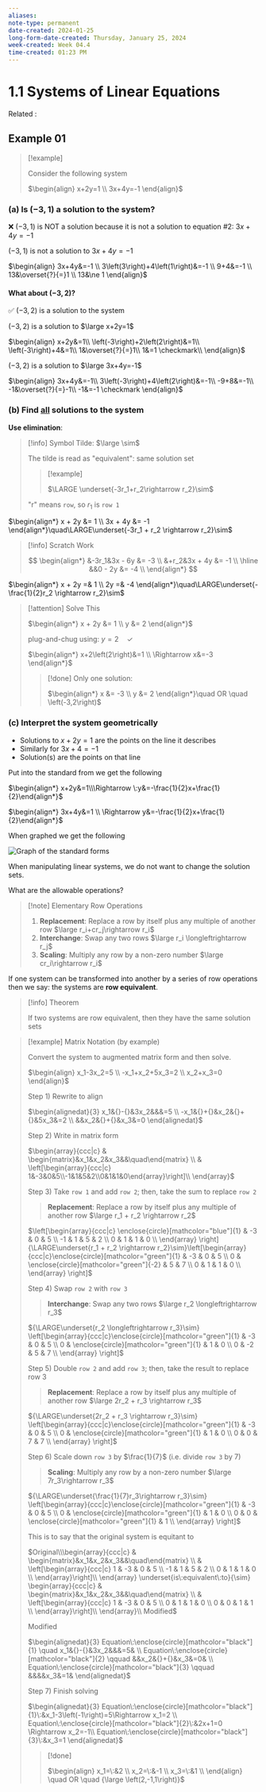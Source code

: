```yaml
---
aliases:
note-type: permanent
date-created: 2024-01-25
long-form-date-created: Thursday, January 25, 2024
week-created: Week 04.4
time-created: 01:23 PM
---
```


# 1.1 Systems of Linear Equations

Related :

## Example 01

> [!example]
>
> Consider the following system
>
> $\begin{align} x+2y=1 \\ 3x+4y=-1 \end{align}$

### (a) Is $\left(-3,1\right)$ a solution to the system?

❌ $\left(-3,1\right)$ is NOT a solution because it is not a solution to equation #2: $3x+4y=-1$

$\left(-3,1\right)$ is not a solution to $3x+4y=-1$

$\begin{align} 3x+4y&=-1 \\ 3\left(3\right)+4\left(1\right)&=-1 \\ 9+4&=-1 \\ 13&\overset{?}{=}1 \\ 13&\ne 1 \end{align}$

#### What about $\left(-3,2\right)$?

✅ $\left(-3,2\right)$ is a solution to the system

$\left(-3,2\right)$ is a solution to $\large x+2y=1$

$\begin{align} x+2y&=1\\ \left(-3\right)+2\left(2\right)&=1\\ \left(-3\right)+4&=1\\ 1&\overset{?}{=}1\\ 1&=1 \checkmark\\  \end{align}$

$\left(-3,2\right)$ is a solution to $\large 3x+4y=-1$

$\begin{align} 3x+4y&=-1\\ 3\left(-3\right)+4\left(2\right)&=-1\\ -9+8&=-1\\ -1&\overset{?}{=}-1\\ -1&=-1 \checkmark \end{align}$

### (b) Find <ins>all</ins> solutions to the system

**Use elimination**:

> [!info] Symbol Tilde: $\large \sim$
>
> The tilde is read as "equivalent": same solution set
>
> > [!example]
> >
> > $\LARGE \underset{-3r_1+r_2\rightarrow r_2}\sim$
>
> "r" means `row`, so $r_1$ is `row 1`

$\begin{align*} x + 2y &= 1 \\ 3x + 4y &= -1 \end{align*}\quad\LARGE\underset{-3r_1 + r_2 \rightarrow r_2}\sim$

> [!info] Scratch Work
>
>$$
>\begin{align*}
>&-3r_1&3x - 6y &= -3 \\
>&+r_2&3x + 4y &= -1 \\
>\hline
>&&0 - 2y &= -4 \\
>\end{align*}
>$$


$\begin{align*} x + 2y =& 1 \\ 2y =& -4 \end{align*}\quad\LARGE\underset{-\frac{1}{2}r_2 \rightarrow r_2}\sim$

> [!attention] Solve This
>
> $\begin{align*} x + 2y &= 1 \\ y &= 2 \end{align*}$
>
> $\text{plug-and-chug using:}\:y=2 \quad \checkmark$
>
> $\begin{align*} x+2\left(2\right)&=1 \\ \Rightarrow x&=-3 \end{align*}$
>
> > [!done] Only one solution:
> >
> > $\begin{align*} x &= -3 \\ y &= 2 \end{align*}\quad OR \quad \left(-3,2\right)$

### (c) Interpret the system geometrically

- Solutions to $x+2y=1$ are the points on the line it describes
- Similarly for $3x+4=-1$
- Solution(s) are the points on that line

Put into the standard from we get the following

$\begin{align*} x+2y&=1\\\Rightarrow \:y&=-\frac{1}{2}x+\frac{1}{2}\end{align*}$

$\begin{align*} 3x+4y&=1 \\ \Rightarrow y&=-\frac{1}{2}x+\frac{1}{2}\end{align*}$

When graphed we get the following

![Graph of the standard forms](../../attachments/Pasted%20image%2020240125160304.png)

When manipulating linear systems, we do not want to change the solution sets.

What are the allowable operations?

> [!note] Elementary Row Operations
>
> 1. **Replacement**: Replace a row by itself plus any multiple of another row $\large r_i+cr_j\rightarrow r_i$
> 2. **Interchange**: Swap any two rows $\large r_i \longleftrightarrow r_j$
> 3. **Scaling**: Multiply any row by a non-zero number $\large cr_i\rightarrow r_i$

If one system can be transformed into another by a series of row operations then we say:
the systems are **row equivalent**.

> [!info] Theorem
>
> If two systems are row equivalent, then they have the same solution sets

> [!example] Matrix Notation (by example)
>
> Convert the system to augmented matrix form and then solve.
>
> $\begin{align} x_1-3x_2=5 \\ -x_1+x_2+5x_3=2 \\ x_2+x_3=0 \end{align}$
>
> Step 1) Rewrite to align
>
> $\begin{alignedat}{3} x_1&{}-{}&3x_2&&&=5 \\ -x_1&{}+{}&x_2&{}+{}&5x_3&=2 \\ &&x_2&{}+{}&x_3&=0 \end{alignedat}$
>
> Step 2) Write in matrix form
>
> $\begin{array}{ccc|c} & \begin{matrix}&x_1&x_2&x_3&&\quad\end{matrix} \\ & \left[\begin{array}{ccc|c} 1&-3&0&5\\-1&1&5&2\\0&1&1&0\end{array}\right]\\ \end{array}$
>
> Step 3) Take `row 1` and add `row 2`; then, take the sum to replace `row 2`
>
> > **Replacement**: Replace a row by itself plus any multiple of another row $\large r_1 + r_2 \rightarrow r_2$
>
> $\left[\begin{array}{ccc|c} \enclose{circle}[mathcolor="blue"]{1} & -3 & 0 & 5 \\ -1 & 1 & 5 & 2 \\ 0 & 1 & 1 & 0 \\ \end{array} \right]{\LARGE\underset{r_1 + r_2 \rightarrow r_2}\sim}\left[\begin{array}{ccc|c}\enclose{circle}[mathcolor="green"]{1} & -3 & 0 & 5 \\ 0 & \enclose{circle}[mathcolor="green"]{-2} & 5 & 7 \\ 0 & 1 & 1 & 0 \\ \end{array} \right]$
>
> Step 4) Swap `row 2` with `row 3`
>
> > **Interchange**: Swap any two rows $\large r_2 \longleftrightarrow r_3$
>
> ${\LARGE\underset{r_2 \longleftrightarrow r_3}\sim} \left[\begin{array}{ccc|c}\enclose{circle}[mathcolor="green"]{1} & -3 & 0 & 5 \\ 0 & \enclose{circle}[mathcolor="green"]{1} & 1 & 0 \\ 0 & -2 & 5 & 7 \\ \end{array} \right]$
>
> Step 5) Double `row 2` and add `row 3`; then, take the result to replace row 3
>
> > **Replacement**: Replace a row by itself plus any multiple of another row $\large 2r_2 + r_3 \rightarrow r_3$
>
> ${\LARGE\underset{2r_2 + r_3 \rightarrow r_3}\sim} \left[\begin{array}{ccc|c}\enclose{circle}[mathcolor="green"]{1} & -3 & 0 & 5 \\ 0 & \enclose{circle}[mathcolor="green"]{1} & 1 & 0 \\ 0 & 0 & 7 & 7 \\ \end{array} \right]$
>
> Step 6) Scale down `row 3` by $\frac{1}{7}$ (i.e. divide `row 3` by 7)
>
> > **Scaling**: Multiply any row by a non-zero number $\large 7r_3\rightarrow r_3$
>
> ${\LARGE\underset{\frac{1}{7}r_3\rightarrow r_3}\sim} \left[\begin{array}{ccc|c}\enclose{circle}[mathcolor="green"]{1} & -3 & 0 & 5 \\ 0 & \enclose{circle}[mathcolor="green"]{1} & 1 & 0 \\ 0 & 0 & \enclose{circle}[mathcolor="green"]{1} & 1 \\ \end{array} \right]$
>
> This is to say that the original system is equitant to
>
> $Original\\\begin{array}{ccc|c} & \begin{matrix}&x_1&x_2&x_3&&\quad\end{matrix} \\ & \left[\begin{array}{ccc|c} 1 & -3 & 0 & 5 \\ -1 & 1 & 5 & 2 \\ 0 & 1 & 1 & 0 \\ \end{array}\right]\\ \end{array} \underset{is\:equivalent\:to}{\sim} \begin{array}{ccc|c} & \begin{matrix}&x_1&x_2&x_3&&\quad\end{matrix} \\ & \left[\begin{array}{ccc|c} 1 & -3 & 0 & 5 \\ 0 & 1 & 1 & 0 \\ 0 & 0 & 1 & 1 \\ \end{array}\right]\\ \end{array}\\ Modified$
>
> Modified
>
> $\begin{alignedat}{3} Equation\:\enclose{circle}[mathcolor="black"]{1} \quad x_1&{}-{}&3x_2&&&=5& \\ Equation\:\enclose{circle}[mathcolor="black"]{2} \qquad &&x_2&{}+{}&x_3&=0& \\ Equation\:\enclose{circle}[mathcolor="black"]{3} \qquad &&&&x_3&=1& \end{alignedat}$
>
> Step 7) Finish solving
>
> $\begin{alignedat}{3} Equation\:\enclose{circle}[mathcolor="black"]{1}\:&x_1-3\left(-1\right)=5\Rightarrow x_1=2 \\  Equation\:\enclose{circle}[mathcolor="black"]{2}\:&2x+1=0 \Rightarrow x_2=-1\\  Equation\:\enclose{circle}[mathcolor="black"]{3}\:&x_3=1 \end{alignedat}$
>
> > [!done]
> >
> > $\begin{align}  x_1=\:&2 \\ x_2=\:&-1 \\ x_3=\:&1 \\ \end{align} \quad OR \quad {\large \left(2,-1,1\right)}$

